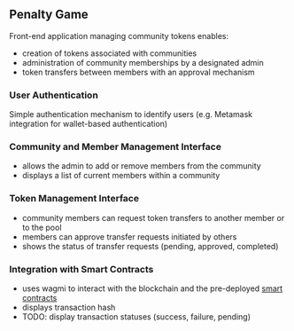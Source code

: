 ## Penalty Game

Front-end application managing community tokens enables:
- creation of tokens associated with communities
- administration of community memberships by a designated admin
- token transfers between members with an approval mechanism

### User Authentication

Simple authentication mechanism to identify users (e.g. Metamask integration for wallet-based authentication)

### Community and Member Management Interface

- allows the admin to add or remove members from the community
- displays a list of current members within a community

### Token Management Interface

- community members can request token transfers to another member or to the pool
- members can approve transfer requests initiated by others
- shows the status of transfer requests (pending, approved, completed)

### Integration with Smart Contracts

- uses wagmi to interact with the blockchain and the pre-deployed [smart contracts](https://github.com/samigabor/community-builder-contracts)
- displays transaction hash
- TODO: display transaction statuses (success, failure, pending)

